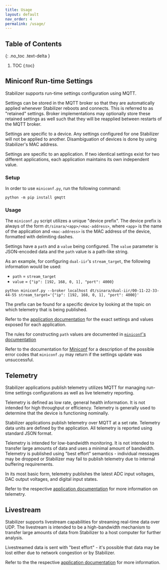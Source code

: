 ```yaml
---
title: Usage
layout: default
nav_order: 4
permalink: /usage/
---
```


## Table of Contents
{: .no_toc .text-delta }

1. TOC
{:toc}

## Miniconf Run-time Settings
Stabilizer supports run-time settings configuration using MQTT.

Settings can be stored in the MQTT broker so that they are automatically applied whenever
Stabilizer reboots and connects. This is referred to as "retained" settings. Broker implementations
may optionally store these retained settings as well such that they will be reapplied between
restarts of the MQTT broker.

Settings are specific to a device. Any settings configured for one Stabilizer will not be applied
to another. Disambiguation of devices is done by using Stabilizer's MAC address.

Settings are specific to an application. If two identical settings exist for two different
applications, each application maintains its own independent value.

### Setup

In order to use `miniconf.py`, run the following command:
```
python -m pip install gmqtt
```

### Usage
The `miniconf.py` script utilizes a unique "device prefix". The device prefix is always of the
form `dt/sinara/<app>/<mac-address>`, where `<app>` is the name of the application and
`<mac-address>` is the MAC address of the device, formatted with delimiting dashes.

Settings have a `path` and a `value` being configured. The `value` parameter is JSON-encoded data
and the `path` value is a path-like string.

As an example, for configuring `dual-iir`'s `stream_target`, the following information would be
used:
* `path` = `stream_target`
* `value` = `{"ip": [192, 168, 0, 1], "port": 4000}`

```
python miniconf.py --broker localhost dt/sinara/dual-iir/00-11-22-33-44-55 stream_target='{"ip": [192, 168, 0, 1], "port": 4000}'
```

The prefix can be found for a specific device by looking at the topic on which telemetry that is
being published.

Refer to the [application documentation]({{site.baseurl}}/#applications) for the exact settings and values exposed
for each application.

The rules for constructing `path` values are documented in [`miniconf`'s
documentation](https://github.com/quartiq/miniconf#settings-paths)

Refer to the documentation for [Miniconf]({{site.baseurl}}/firmware/miniconf/enum.Error.html) for a
description of the possible error codes that `miniconf.py` may return if the settings update was
unsuccessful.

## Telemetry

Stabilizer applications publish telemetry utilizes MQTT for managing run-time settings configurations as well as live telemetry
reporting.

Telemetry is defined as low rate, general health information. It is not intended for high throughput
or efficiency. Telemetry is generally used to determine that the device is functioning nominally.

Stabilizer applications publish telemetry over MQTT at a set rate. Telemetry data units are defined
by the application. All telemetry is reported using standard JSON format.

Telemetry is intended for low-bandwidth monitoring. It is not intended to transfer large amounts of
data and uses a minimal amount of bandwidth. Telemetry is published using "best effort" semantics -
individual messages may be dropped or Stabilizer may fail to publish telemetry due to internal
buffering requirements.

In its most basic form, telemetry publishes the latest ADC input voltages, DAC output voltages, and
digital input states.

Refer to the respective [application documentation]({{site.baseurl}}/#applications) for more information on telemetry.

## Livestream

Stabilizer supports livestream capabilities for streaming real-time data over UDP. The livestream is
intended to be a high-bandwidth mechanism to transfer large amounts of data from Stabilizer to a
host computer for further analysis.

Livestreamed data is sent with "best effort" - it's possible that data may be lost either due to
network congestion or by Stabilizer.

Refer to the the respective [application documentation]({{site.baseurl}}/#applications) for more information.
